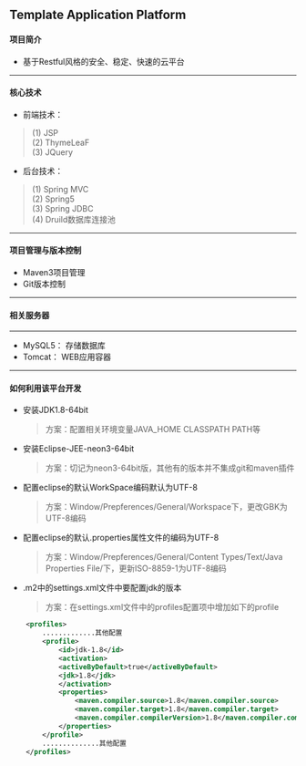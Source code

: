 Template Application Platform
---------------------------------------

#### 项目简介
* 基于Restful风格的安全、稳定、快速的云平台
---------------------------------------
#### 核心技术
* 前端技术：
 > (1) JSP<br>
 > (2) ThymeLeaF<br>
 > (3) JQuery<br>
* 后台技术：
 > (1) Spring MVC<br>
 > (2) Spring5<br>
 > (3) Spring JDBC<br>
 > (4) Druild数据库连接池<br>
---------------------------------------
#### 项目管理与版本控制
* Maven3项目管理
* Git版本控制
---------------------------------------
#### 相关服务器
---------------------------------------
* MySQL5： 存储数据库
* Tomcat： WEB应用容器
---------------------------------------
#### 如何利用该平台开发
* 安装JDK1.8-64bit
 	>方案：配置相关环境变量JAVA_HOME CLASSPATH  PATH等
* 安装Eclipse-JEE-neon3-64bit 
	>方案：切记为neon3-64bit版，其他有的版本并不集成git和maven插件
* 配置eclipse的默认WorkSpace编码默认为UTF-8
	>方案：Window/Prepferences/General/Workspace下，更改GBK为UTF-8编码
* 配置eclipse的默认.properties属性文件的编码为UTF-8 
	>方案：Window/Prepferences/General/Content Types/Text/Java Properties File/下，更新ISO-8859-1为UTF-8编码
* .m2中的settings.xml文件中要配置jdk的版本
	>方案：在settings.xml文件中的profiles配置项中增加如下的profile
```xml
    <profiles>
        .............其他配置
        <profile>
        	<id>jdk-1.8</id>
        	<activation>
        	<activeByDefault>true</activeByDefault>
        	<jdk>1.8</jdk>
        	</activation>
        	<properties>
        	    <maven.compiler.source>1.8</maven.compiler.source>
        	    <maven.compiler.target>1.8</maven.compiler.target>
        	    <maven.compiler.compilerVersion>1.8</maven.compiler.compilerVersion>
        	</properties>
    	</profile>
        ..............其他配置
    </profiles>
```

